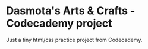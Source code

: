 # Dasmota's Arts & Crafts - Codecademy project

Just a tiny html/css practice project from Codecademy.